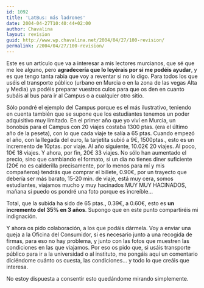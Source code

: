 ```yaml
---
id: 1092
title: 'LatBus: más ladrones'
date: 2004-04-27T10:40:44+02:00
author: Chavalina
layout: revision
guid: http://www.wp.chavalina.net/2004/04/27/100-revision/
permalink: /2004/04/27/100-revision/
---
```

Este es un art&iacute;culo que va a interesar a mis lectores murcianos, que sé que me lee alguno, pero **agradecer&iacute;a que lo leyérais por si me podéis ayudar**, y es que tengo tanta rabia que voy a reventar si no lo digo. Para todos los que uséis el transporte p&uacute;blico (urbano en Murcia o en la zona de las vegas Alta y Media) ya podéis preparar vuestros culos para que os den en cuanto subáis al bus para ir al Campus o a cualquier otro sitio.

Sólo pondré el ejemplo del Campus porque es el más ilustrativo, teniendo en cuenta también que se supone que los estudiantes tenemos un poder adquisitivo muy limitado. En el primer a&ntilde;o que yo viv&iacute; en Murcia, un bonob&uacute;s para el Campus con 20 viajes costaba 1300 ptas. (era el &uacute;ltimo a&ntilde;o de la peseta), con lo que cada viaje te sal&iacute;a a 65 ptas. Cuando empezó el a&ntilde;o, con la llegada del euro, la tarjetita subió a 9&euro;, 1500ptas., esto es un incremento de 10ptas. por viaje. Al a&ntilde;o siguiente, 10.02&euro; 20 viajes. Al poco, 10&euro; 18 viajes. Y ahora, por fin, 20&euro; 33 viajes. No sólo han aumentado el precio, sino que cambiando el formato, si un d&iacute;a no tienes diner suficiente (20&euro; no es calderilla precisamente, por lo menos para m&iacute; y mis compa&ntilde;eros) tendrás que comprar el billete, 0.90&euro;, por un trayecto que deber&iacute;a ser más barato, 15-20 min. de viaje, está muy cera, somos estudiantes, viajamos mucho y muy hacinados MUY MUY HACINADOS, ma&ntilde;ana si puedo os pondré una foto porque es incre&iacute;ble… 

Total, que la subida ha sido de 65 ptas., 0.39&euro;, a 0.60&euro;, esto es **un incremento del 35% en 3 a&ntilde;os**. Supongo que en este punto compartiréis mi indignación.

Y ahora os pido colaboración, a los que podáis dármela. Voy a enviar una queja a la Oficina del Consumidor, si es necesario junto a una recogida de firmas, para eso no hay problema, y junto con las fotos que muestren las condiciones en las que viajamos. Por eso os pido que, si usáis transporte p&uacute;blico para ir a la universidad o al instituto, me pongáis aqu&iacute; un comentario diciéndome cuánto os cuesta, las condiciones… y todo lo que creáis que interesa.

No estoy dispuesta a consentir esto quedándome mirando simplemente.
